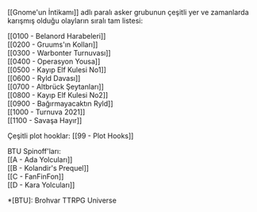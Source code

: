 ---
---  
  
[[Gnome'un İntikamı]] adlı paralı asker grubunun çeşitli yer ve zamanlarda karışmış olduğu olayların sıralı tam listesi:  
  
[[0100 - Belanord Harabeleri]]  
[[0200 - Gruums'ın Kolları]]  
[[0300 - Warbonter Turnuvası]]  
[[0400 - Operasyon Yousa]]  
[[0500 - Kayıp Elf Kulesi No1]]  
[[0600 - Ryld Davası]]  
[[0700 - Altbrück Şeytanları]]  
[[0800 - Kayıp Elf Kulesi No2]]  
[[0900 - Bağırmayacaktın Ryld]]  
[[1000 - Turnuva 2021]]  
[[1100 - Savaşa Hayır]]  
  
Çeşitli plot hooklar: [[99 - Plot Hooks]]  
  
BTU Spinoff'ları:  
[[A - Ada Yolcuları]]  
[[B - Kolandir's Prequel]]  
[[C - FanFinFon]]  
[[D - Kara Yolcuları]]  
  
*[BTU]:  Brohvar TTRPG Universe